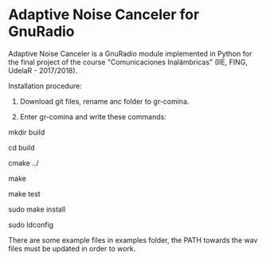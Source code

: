 # Adaptive Noise Canceler for GnuRadio

Adaptive Noise Canceler is a GnuRadio module implemented in Python for the final project of the course "Comunicaciones Inalámbricas" (IIE, FING, UdelaR - 2017/2018).

Installation procedure:

1. Download git files, rename anc folder to gr-comina.

2. Enter gr-comina and write these commands:

mkdir build

cd build

cmake ../

make

make test

sudo make install

sudo ldconfig

There are some example files in examples folder, the PATH towards the wav files must be updated in order to work.